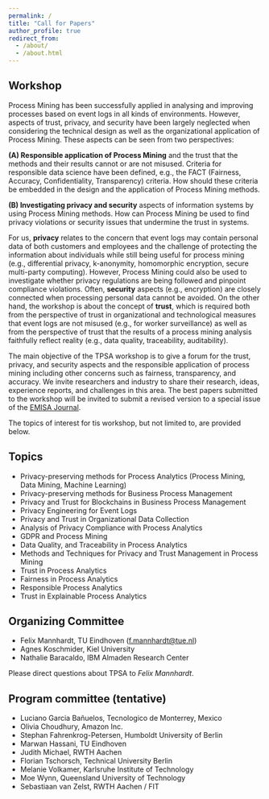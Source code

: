 ```yaml
---
permalink: /
title: "Call for Papers"
author_profile: true
redirect_from: 
  - /about/
  - /about.html
---
```


## Workshop

Process Mining has been successfully applied in analysing and improving processes based on event logs in all kinds of environments. However, aspects of trust, privacy, and security have been largely neglected when considering the technical design as well as the organizational application of Process Mining. These aspects can be seen from two perspectives: 

**(A) Responsible application of Process Mining** and the trust that the methods and their results cannot or are not misused. Criteria for responsible data science have been defined, e.g., the FACT (Fairness, Accuracy, Confidentiality, Transparency) criteria. How should these criteria be embedded in the design and the application of Process Mining methods.

**(B) Investigating privacy and security** aspects of information systems by using Process Mining methods. How can Process Mining be used to find privacy violations or security issues that undermine the trust in systems. 

For us, **privacy** relates to the concern that event logs may contain personal data of both customers and employees and the challenge of protecting the information about individuals while still being useful for process mining (e.g., differential privacy, k-anonymity, homomorphic encryption, secure multi-party computing). However, Process Mining could also be used to investigate whether privacy regulations are being followed and pinpoint compliance violations. Often, **security** aspects (e.g., encryption) are closely connected when processing personal data cannot be avoided. On the other hand, the workshop is about the concept of **trust**, which is required both from the perspective of trust in organizational and technological measures that event logs are not misused (e.g., for worker surveillance) as well as from the perspective of trust that the results of a process mining analysis faithfully reflect reality (e.g., data quality, traceability, auditability).

The main objective of the TPSA workshop is to give a forum for the trust, privacy, and security aspects and the responsible application of process mining including other concerns such as fairness, transparency, and accuracy. We invite researchers and industry to share their research, ideas, experience reports, and challenges in this area. The best papers submitted to the workshop will be invited to submit a revised version to a special issue of the [EMISA Journal](https://www.emisa-journal.org/emisa).

The topics of interest for tis workshop, but not limited to, are provided below.

## Topics

* Privacy-preserving methods for Process Analytics (Process Mining, Data Mining, Machine Learning)
* Privacy-preserving methods for Business Process Management
* Privacy and Trust for Blockchains in Business Process Management
* Privacy Engineering for Event Logs 
* Privacy and Trust in Organizational Data Collection
* Analysis of Privacy Compliance with Process Analytics 
* GDPR and Process Mining
* Data Quality, and Traceability in Process Analytics
* Methods and Techniques for Privacy and Trust Management in Process Mining
* Trust in Process Analytics
* Fairness in Process Analytics
* Responsible Process Analytics
* Trust in Explainable Process Analytics

## Organizing Committee
*	Felix Mannhardt, TU Eindhoven (f.mannhardt@tue.nl)
*	Agnes Koschmider, Kiel University
*	Nathalie Baracaldo, IBM Almaden Research Center

Please direct questions about TPSA to *Felix Mannhardt*.

## Program committee (tentative)

*	Luciano Garcia Bañuelos, Tecnologico de Monterrey, Mexico
* Olivia Choudhury, Amazon Inc.
*	Stephan Fahrenkrog-Petersen, Humboldt University of Berlin
* Marwan Hassani, TU Eindhoven
*	Judith Michael, RWTH Aachen
*	Florian Tschorsch, Technical University Berlin
*	Melanie Volkamer, Karlsruhe Institute of Technology
*	Moe Wynn, Queensland University of Technology
*	Sebastiaan van Zelst, RWTH Aachen / FIT
